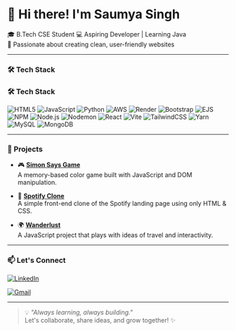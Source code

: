 # 👋 Hi there! I'm Saumya Singh

🎓 B.Tech CSE Student 
💻 Aspiring Developer | Learning Java  
🌟 Passionate about creating clean, user-friendly websites

---

### 🛠️ Tech Stack

### 🛠️ Tech Stack

![HTML5](https://img.shields.io/badge/HTML5-E34F26?style=for-the-badge&logo=html5&logoColor=white) ![JavaScript](https://img.shields.io/badge/JavaScript-F7DF1E?style=for-the-badge&logo=javascript&logoColor=black) ![Python](https://img.shields.io/badge/Python-3776AB?style=for-the-badge&logo=python&logoColor=white) ![AWS](https://img.shields.io/badge/AWS-FF9900?style=for-the-badge&logo=amazonaws&logoColor=white) ![Render](https://img.shields.io/badge/Render-46E3B7?style=for-the-badge&logo=render&logoColor=white) ![Bootstrap](https://img.shields.io/badge/Bootstrap-7952B3?style=for-the-badge&logo=bootstrap&logoColor=white) ![EJS](https://img.shields.io/badge/EJS-8F4E09?style=for-the-badge&logo=ejs&logoColor=white) ![NPM](https://img.shields.io/badge/NPM-CB3837?style=for-the-badge&logo=npm&logoColor=white) ![Node.js](https://img.shields.io/badge/Node.js-339933?style=for-the-badge&logo=nodedotjs&logoColor=white) ![Nodemon](https://img.shields.io/badge/Nodemon-76D04B?style=for-the-badge&logo=nodemon&logoColor=white) ![React](https://img.shields.io/badge/React-20232A?style=for-the-badge&logo=react&logoColor=61DAFB) ![Vite](https://img.shields.io/badge/Vite-646CFF?style=for-the-badge&logo=vite&logoColor=white) ![TailwindCSS](https://img.shields.io/badge/TailwindCSS-06B6D4?style=for-the-badge&logo=tailwindcss&logoColor=white) ![Yarn](https://img.shields.io/badge/Yarn-2C8EBB?style=for-the-badge&logo=yarn&logoColor=white) ![MySQL](https://img.shields.io/badge/MySQL-005C84?style=for-the-badge&logo=mysql&logoColor=white) ![MongoDB](https://img.shields.io/badge/MongoDB-47A248?style=for-the-badge&logo=mongodb&logoColor=white)


---

### 🚀 Projects

- 🎮 **[Simon Says Game](https://github.com/saumyasingh-111/simon-says-game)**  
  A memory-based color game built with JavaScript and DOM manipulation.

- 🎵 **[Spotify Clone](https://github.com/saumyasingh-111/spotify-clone)**  
  A simple front-end clone of the Spotify landing page using only HTML & CSS.

- 🌍 **[Wanderlust](https://github.com/saumyasingh-111/Wanderlust)**  
  A JavaScript project that plays with ideas of travel and interactivity.

---

### 📫 Let's Connect

[![LinkedIn](https://img.shields.io/badge/LinkedIn-blue?style=for-the-badge&logo=linkedin&logoColor=white)](https://www.linkedin.com/in/saumya-singh-417a72316)


[![Gmail](https://img.shields.io/badge/Gmail-D14836?style=for-the-badge&logo=gmail&logoColor=white)](mailto:saumyasingh3234@gmail.com)


---

> 💡 _"Always learning, always building."_  
> Let's collaborate, share ideas, and grow together! ✨
